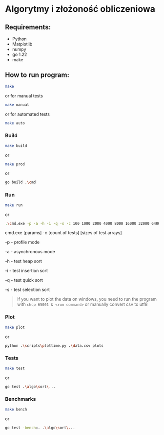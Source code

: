 # Algorytmy i złożoność obliczeniowa

## Requirements:
- Python
- Matplotlib
- numpy
- go 1.22
- make

## How to run program:
```bash
make
```

or for manual tests

```bash
make manual
```

or for automated tests

```bash
make auto
```

### Build
```bash
make build
```

or

```bash
make prod
```

or

```bash
go build .\cmd
```
### Run
```bash
make run
```

or

```bash
.\cmd.exe -p -a -h -i -q -s -c 100 1000 2000 4000 8000 16000 32000 64000
```
cmd.exe [params] -c [count of tests] [sizes of test arrays]

-p - profile mode

-a - asynchronous mode

-h - test heap sort

-i - test insertion sort

-q - test quick sort

-s - test selection sort

> If you want to plot the data on windows, 
> you need to run the program with `chcp 65001 & <run command>`
> or manually convert csv to utf8

### Plot
```bash
make plot
```

or

```bash
python .\scripts\plottime.py .\data.csv plots
```

### Tests
```bash
make test
```

or

```bash
go test .\algo\sort\...
```

### Benchmarks
```bash
make bench
```

or

```bash
go test -bench=. .\algo\sort\...
```